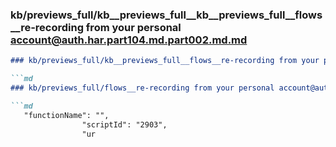 ### kb/previews_full/kb__previews_full__kb__previews_full__flows__re-recording from your personal account@auth.har.part104.md.part002.md.md

```md
### kb/previews_full/kb__previews_full__flows__re-recording from your personal account@auth.har.part104.md.part002.md

```md
### kb/previews_full/flows__re-recording from your personal account@auth.har.part104.md (part 002)

```md
   "functionName": "",
                "scriptId": "2903",
                "ur
```

```

```

```
